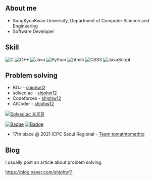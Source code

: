 ## About me

- SungKyunKwan University, Department of Computer Science and Engineering
- Software Developer

## Skill

<img alt="C" src ="https://img.shields.io/badge/C-A8B9CC.svg?&style=for-the-badge&logo=C&logoColor=white"/> <img alt="C++" src ="https://img.shields.io/badge/C++-00599C.svg?&style=for-the-badge&logo=Cplusplus&logoColor=white"/> <img alt="Java" src ="https://img.shields.io/badge/JAVA-007396.svg?&style=for-the-badge&logo=java&logoColor=white"/> <img alt="Python" src ="https://img.shields.io/badge/PYTHON-3776AB.svg?&style=for-the-badge&logo=Python&logoColor=white"/> <img alt="html5" src ="https://img.shields.io/badge/HTML-E34F26.svg?&style=for-the-badge&logo=html5&logoColor=white"/> <img alt="CSS3" src ="https://img.shields.io/badge/CSS-1572B6.svg?&style=for-the-badge&logo=CSS3&logoColor=white"/> <img alt="JavaScript" src ="https://img.shields.io/badge/JAVASCRIPT-F7DF1E.svg?&style=for-the-badge&logo=javascript&logoColor=white"/>

## Problem solving

- BOJ - [shjohw12](https://www.acmicpc.net/user/shjohw12)
- solved.ac - [shjohw12](https://solved.ac/profile/shjohw12)
- Codeforces - [shjohw12](https://codeforces.com/profile/shjohw12)
- AtCoder - [shjohw12](https://atcoder.jp/users/shjohw12)

[![Solved.ac
프로필](http://mazassumnida.wtf/api/v2/generate_badge?boj=shjohw12)](https://solved.ac/profile/shjohw12)

[![Badge](https://cp-logo.vercel.app/codeforces/shjohw12?logo=true)](https://codeforces.com/profile/shjohw12)
[![Badge](https://cp-logo.vercel.app/atcoder/shjohw12?logo=true)](https://atcoder.jp/users/shjohw12)

- 17th place @ 2021 ICPC Seoul Regional - [Team tomathtomathto](http://static.icpckorea.net/2021/scoreboard_regional/)

## Blog
I usually post an article about problem solving.

https://blog.naver.com/shjohw11
